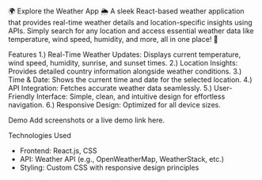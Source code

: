 🌍 Explore the Weather App 🌦️
  A sleek React-based weather application that provides real-time weather details and location-specific insights using APIs. 
  Simply search for any location and access essential weather data like temperature, wind speed, humidity, and more, all in one place! 🌟

Features
  1.) Real-Time Weather Updates: Displays current temperature, wind speed, humidity, sunrise, and sunset times.
  2.) Location Insights: Provides detailed country information alongside weather conditions.
  3.) Time & Date: Shows the current time and date for the selected location.
  4.) API Integration: Fetches accurate weather data seamlessly.
  5.) User-Friendly Interface: Simple, clean, and intuitive design for effortless navigation.
  6.) Responsive Design: Optimized for all device sizes.
  
Demo
Add screenshots or a live demo link here.

Technologies Used
- Frontend: React.js, CSS
- API: Weather API (e.g., OpenWeatherMap, WeatherStack, etc.)
- Styling: Custom CSS with responsive design principles
